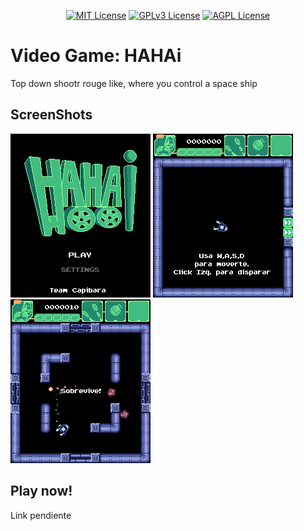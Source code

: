 <p><center>

[![MIT License](https://img.shields.io/badge/License-MIT-green.svg)](https://choosealicense.com/licenses/mit/)
[![GPLv3 License](https://img.shields.io/badge/License-GPL%20v3-yellow.svg)](https://opensource.org/licenses/)
[![AGPL License](https://img.shields.io/badge/license-AGPL-blue.svg)](http://www.gnu.org/licenses/agpl-3.0)

</center></p>

# Video Game: HAHAi 

Top down shootr rouge like, where you control a space ship

## ScreenShots
<img src="assets/screenshots/20230729-133801.png" width = auto style="image-rendering: pixelated;"> </img>
<img src="assets/screenshots/20230729-133617.png" width = auto style="image-rendering: pixelated;"> </img>
<img src="assets\screenshots\20230729-133642.png" width = auto style="image-rendering: pixelated;"> </img>

## Play now!
Link pendiente

## 
